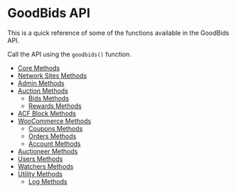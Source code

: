 # GoodBids API

This is a quick reference of some of the functions available in the GoodBids API.

Call the API using the `goodbids()` function.

* [Core Methods](core-methods.md)
* [Network Sites Methods](network-sites-methods.md)
* [Admin Methods](admin-methods.md)
* [Auction Methods](auction-methods.md)
  * [Bids Methods](bids-methods.md)
  * [Rewards Methods](rewards-methods.md)
* [ACF Block Methods](acf-block-methods.md)
* [WooCommerce Methods](woocommerce-methods.md)
  * [Coupons Methods](coupons-methods.md)
  * [Orders Methods](orders-methods.md)
  * [Account Methods](account-methods.md)
* [Auctioneer Methods](auctioneer-methods.md)
* [Users Methods](users-methods.md)
* [Watchers Methods](watchers-methods.md)
* [Utility Methods](utility-methods.md)
  * [Log Methods](log-methods.md)
